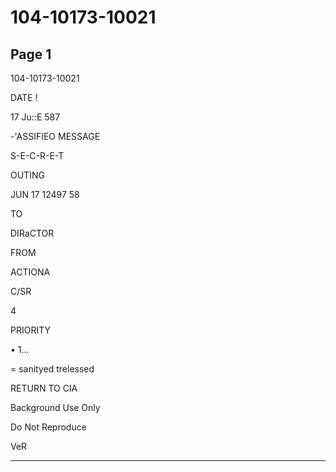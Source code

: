 # 104-10173-10021

## Page 1

104-10173-10021

DATE !

17 Ju::E 587

-'ASSIFIEO MESSAGE

S-E-C-R-E-T

OUTING

JUN 17 12497 58

TO

DIRaCTOR

FROM

ACTIONA

C/SR

4

PRIORITY

• 1...

= sanityed trelessed

RETURN TO CIA

Background Use Only

Do Not Reproduce

VeR

---

